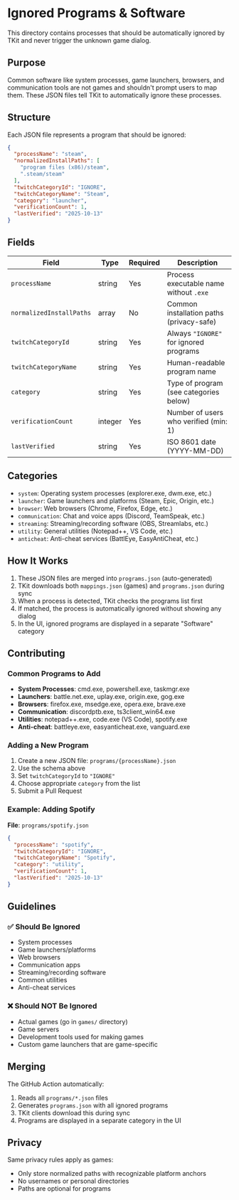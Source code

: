# Ignored Programs & Software

This directory contains processes that should be automatically ignored by TKit and never trigger the unknown game dialog.

## Purpose

Common software like system processes, game launchers, browsers, and communication tools are not games and shouldn't prompt users to map them. These JSON files tell TKit to automatically ignore these processes.

## Structure

Each JSON file represents a program that should be ignored:

```json
{
  "processName": "steam",
  "normalizedInstallPaths": [
    "program files (x86)/steam",
    ".steam/steam"
  ],
  "twitchCategoryId": "IGNORE",
  "twitchCategoryName": "Steam",
  "category": "launcher",
  "verificationCount": 1,
  "lastVerified": "2025-10-13"
}
```

## Fields

| Field | Type | Required | Description |
|-------|------|----------|-------------|
| `processName` | string | Yes | Process executable name without `.exe` |
| `normalizedInstallPaths` | array | No | Common installation paths (privacy-safe) |
| `twitchCategoryId` | string | Yes | Always `"IGNORE"` for ignored programs |
| `twitchCategoryName` | string | Yes | Human-readable program name |
| `category` | string | Yes | Type of program (see categories below) |
| `verificationCount` | integer | Yes | Number of users who verified (min: 1) |
| `lastVerified` | string | Yes | ISO 8601 date (YYYY-MM-DD) |

## Categories

- `system`: Operating system processes (explorer.exe, dwm.exe, etc.)
- `launcher`: Game launchers and platforms (Steam, Epic, Origin, etc.)
- `browser`: Web browsers (Chrome, Firefox, Edge, etc.)
- `communication`: Chat and voice apps (Discord, TeamSpeak, etc.)
- `streaming`: Streaming/recording software (OBS, Streamlabs, etc.)
- `utility`: General utilities (Notepad++, VS Code, etc.)
- `anticheat`: Anti-cheat services (BattlEye, EasyAntiCheat, etc.)

## How It Works

1. These JSON files are merged into `programs.json` (auto-generated)
2. TKit downloads both `mappings.json` (games) and `programs.json` during sync
3. When a process is detected, TKit checks the programs list first
4. If matched, the process is automatically ignored without showing any dialog
5. In the UI, ignored programs are displayed in a separate "Software" category

## Contributing

### Common Programs to Add

- **System Processes**: cmd.exe, powershell.exe, taskmgr.exe
- **Launchers**: battle.net.exe, uplay.exe, origin.exe, gog.exe
- **Browsers**: firefox.exe, msedge.exe, opera.exe, brave.exe
- **Communication**: discordptb.exe, ts3client_win64.exe
- **Utilities**: notepad++.exe, code.exe (VS Code), spotify.exe
- **Anti-cheat**: battleye.exe, easyanticheat.exe, vanguard.exe

### Adding a New Program

1. Create a new JSON file: `programs/{processName}.json`
2. Use the schema above
3. Set `twitchCategoryId` to `"IGNORE"`
4. Choose appropriate `category` from the list
5. Submit a Pull Request

### Example: Adding Spotify

**File**: `programs/spotify.json`
```json
{
  "processName": "spotify",
  "twitchCategoryId": "IGNORE",
  "twitchCategoryName": "Spotify",
  "category": "utility",
  "verificationCount": 1,
  "lastVerified": "2025-10-13"
}
```

## Guidelines

### ✅ Should Be Ignored

- System processes
- Game launchers/platforms
- Web browsers
- Communication apps
- Streaming/recording software
- Common utilities
- Anti-cheat services

### ❌ Should NOT Be Ignored

- Actual games (go in `games/` directory)
- Game servers
- Development tools used for making games
- Custom game launchers that are game-specific

## Merging

The GitHub Action automatically:
1. Reads all `programs/*.json` files
2. Generates `programs.json` with all ignored programs
3. TKit clients download this during sync
4. Programs are displayed in a separate category in the UI

## Privacy

Same privacy rules apply as games:
- Only store normalized paths with recognizable platform anchors
- No usernames or personal directories
- Paths are optional for programs
